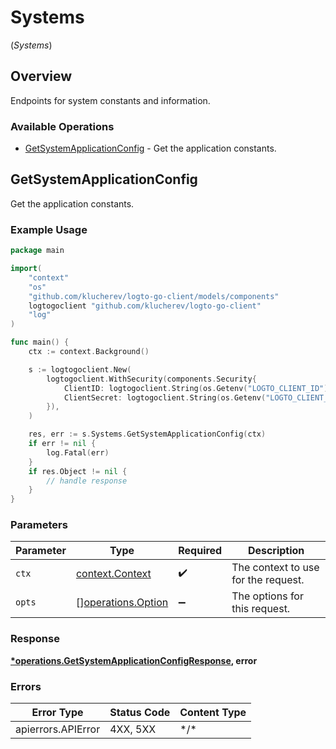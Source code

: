 # Systems
(*Systems*)

## Overview

Endpoints for system constants and information.

### Available Operations

* [GetSystemApplicationConfig](#getsystemapplicationconfig) - Get the application constants.

## GetSystemApplicationConfig

Get the application constants.

### Example Usage

```go
package main

import(
	"context"
	"os"
	"github.com/klucherev/logto-go-client/models/components"
	logtogoclient "github.com/klucherev/logto-go-client"
	"log"
)

func main() {
    ctx := context.Background()

    s := logtogoclient.New(
        logtogoclient.WithSecurity(components.Security{
            ClientID: logtogoclient.String(os.Getenv("LOGTO_CLIENT_ID")),
            ClientSecret: logtogoclient.String(os.Getenv("LOGTO_CLIENT_SECRET")),
        }),
    )

    res, err := s.Systems.GetSystemApplicationConfig(ctx)
    if err != nil {
        log.Fatal(err)
    }
    if res.Object != nil {
        // handle response
    }
}
```

### Parameters

| Parameter                                                | Type                                                     | Required                                                 | Description                                              |
| -------------------------------------------------------- | -------------------------------------------------------- | -------------------------------------------------------- | -------------------------------------------------------- |
| `ctx`                                                    | [context.Context](https://pkg.go.dev/context#Context)    | :heavy_check_mark:                                       | The context to use for the request.                      |
| `opts`                                                   | [][operations.Option](../../models/operations/option.md) | :heavy_minus_sign:                                       | The options for this request.                            |

### Response

**[*operations.GetSystemApplicationConfigResponse](../../models/operations/getsystemapplicationconfigresponse.md), error**

### Errors

| Error Type         | Status Code        | Content Type       |
| ------------------ | ------------------ | ------------------ |
| apierrors.APIError | 4XX, 5XX           | \*/\*              |